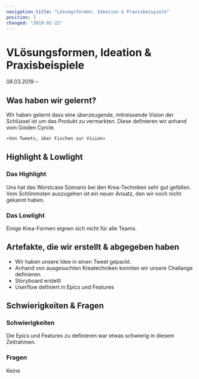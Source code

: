 ```yaml
---
navigation_title: "Lösungsformen, Ideation & Praxisbeispiele"
position: 3
changed: "2019-02-22"
---
```


# VLösungsformen, Ideation & Praxisbeispiele

08.03.2019 – 

## Was haben wir gelernt?
Wir haben gelernt dass eine überzeugende, mitreissende Vision der Schlüssel ist um das Produkt zu vermarkten. Diese definieren wir anhand vom Golden Cyrcle.



```html
«Von Tweets, über Fischen zur Vision»
```
    


## Highlight & Lowlight
### Das Highlight
Uns hat das Worstcase Szenario bei den Krea-Techniken sehr gut gefallen. Vom Schlimmsten auszugehen ist ein neuer Ansatz, den wir noch nicht gekannt haben.

### Das Lowlight
Einige Krea-Formen eignen sich nicht für alle Teams.

## Artefakte, die wir erstellt & abgegeben haben
* Wir haben unsere Idee in einen Tweet gepackt.
* Anhand von ausgesuchten Kreatechniken konnten wir unsere Challange definieren.
* Storyboard erstellt
* Userflow definiert in Epics und Features
## Schwierigkeiten & Fragen
### Schwierigkeiten
Die Epics und Features zu definieren war etwas schwierig in diesem Zeitrahmen.

### Fragen
Keine